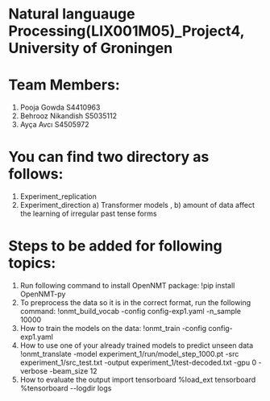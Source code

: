 # Natural languauge Processing(LIX001M05)_Project4, University of Groningen

# Team Members:
 1) Pooja Gowda S4410963
 2) Behrooz Nikandish S5035112
 3) Ayça Avcı S4505972


# You can find two directory as follows:
1) Experiment_replication
2) Experiment_direction
    a) Transformer models , 
    b) amount of data affect the learning of irregular past tense forms
    
       

# Steps to be added for following topics: 
1) Run following command to install OpenNMT package:
          !pip install OpenNMT-py    
2) To preprocess the data so it is in the correct format, run the following command: 
         !onmt_build_vocab -config config-exp1.yaml -n_sample 10000 
3) How to train the models on the data:
         !onmt_train -config config-exp1.yaml
6) How to use one of your already trained models to predict unseen data
         !onmt_translate -model experiment_1/run/model_step_1000.pt -src experiment_1/src_test.txt -output experiment_1/test-decoded.txt -gpu 0 -verbose -beam_size 12
8) How to evaluate the output 
         import tensorboard
         %load_ext tensorboard
         %tensorboard --logdir logs



